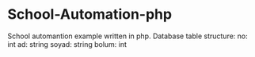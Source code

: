 # School-Automation-php
School automantion example written in php.
Database table structure:
  no:    int
  ad:    string
  soyad: string
  bolum: int
